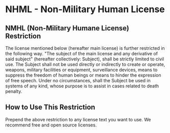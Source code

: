 # NHML - Non-Military Human License

## NMHL (Non-Military Humane License) Restriction
The license mentioned below (hereafter main license) is further
restricted in the following way.
"The subject of the main license and any derivative of
said subject" (hereafter collectively: Subject), shall be
strictly limited to civil use. The Subject shall not be
used directly or indirectly to create or operate, weapons,
military facilities or equipment, surveillance devices, means
to suppress the freedom of human beings or means to hinder the
expression of free speech.
Under no circumstances, shall the Subject be used in systems of
any kind, whose purpose is to assist in cases related to death
penalty.

## How to Use This Restriction
Prepend the above restriction to any license text you want to use.
We recommend free and open source licenses.
